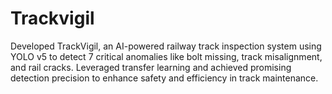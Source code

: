 # Trackvigil
Developed TrackVigil, an AI-powered railway track inspection system using YOLO v5 to detect 7 critical anomalies like bolt missing, track misalignment, and rail cracks. Leveraged transfer learning and achieved promising detection precision to enhance safety and efficiency in track maintenance.
